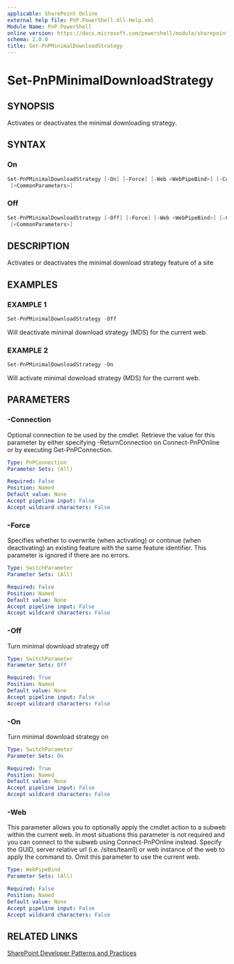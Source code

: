 ```yaml
---
applicable: SharePoint Online
external help file: PnP.PowerShell.dll-Help.xml
Module Name: PnP.PowerShell
online version: https://docs.microsoft.com/powershell/module/sharepoint-pnp/set-pnpminimaldownloadstrategy
schema: 2.0.0
title: Set-PnPMinimalDownloadStrategy
---
```


# Set-PnPMinimalDownloadStrategy

## SYNOPSIS
Activates or deactivates the minimal downloading strategy.

## SYNTAX

### On
```powershell
Set-PnPMinimalDownloadStrategy [-On] [-Force] [-Web <WebPipeBind>] [-Connection <PnPConnection>]
 [<CommonParameters>]
```

### Off
```powershell
Set-PnPMinimalDownloadStrategy [-Off] [-Force] [-Web <WebPipeBind>] [-Connection <PnPConnection>]
 [<CommonParameters>]
```

## DESCRIPTION
Activates or deactivates the minimal download strategy feature of a site

## EXAMPLES

### EXAMPLE 1
```powershell
Set-PnPMinimalDownloadStrategy -Off
```

Will deactivate minimal download strategy (MDS) for the current web.

### EXAMPLE 2
```powershell
Set-PnPMinimalDownloadStrategy -On
```

Will activate minimal download strategy (MDS) for the current web.

## PARAMETERS

### -Connection
Optional connection to be used by the cmdlet. Retrieve the value for this parameter by either specifying -ReturnConnection on Connect-PnPOnline or by executing Get-PnPConnection.

```yaml
Type: PnPConnection
Parameter Sets: (All)

Required: False
Position: Named
Default value: None
Accept pipeline input: False
Accept wildcard characters: False
```

### -Force
Specifies whether to overwrite (when activating) or continue (when deactivating) an existing feature with the same feature identifier. This parameter is ignored if there are no errors.

```yaml
Type: SwitchParameter
Parameter Sets: (All)

Required: False
Position: Named
Default value: None
Accept pipeline input: False
Accept wildcard characters: False
```

### -Off
Turn minimal download strategy off

```yaml
Type: SwitchParameter
Parameter Sets: Off

Required: True
Position: Named
Default value: None
Accept pipeline input: False
Accept wildcard characters: False
```

### -On
Turn minimal download strategy on

```yaml
Type: SwitchParameter
Parameter Sets: On

Required: True
Position: Named
Default value: None
Accept pipeline input: False
Accept wildcard characters: False
```

### -Web
This parameter allows you to optionally apply the cmdlet action to a subweb within the current web. In most situations this parameter is not required and you can connect to the subweb using Connect-PnPOnline instead. Specify the GUID, server relative url (i.e. /sites/team1) or web instance of the web to apply the command to. Omit this parameter to use the current web.

```yaml
Type: WebPipeBind
Parameter Sets: (All)

Required: False
Position: Named
Default value: None
Accept pipeline input: False
Accept wildcard characters: False
```

## RELATED LINKS

[SharePoint Developer Patterns and Practices](https://aka.ms/sppnp)